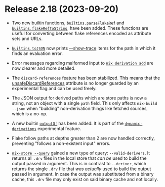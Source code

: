 # Release 2.18 (2023-09-20)

- Two new builtin functions,
  [`builtins.parseFlakeRef`](@docroot@/language/builtins.md#builtins-parseFlakeRef)
  and
  [`builtins.flakeRefToString`](@docroot@/language/builtins.md#builtins-flakeRefToString),
  have been added.
  These functions are useful for converting between flake references encoded as attribute sets and URLs.

- [`builtins.toJSON`](@docroot@/language/builtins.md#builtins-parseFlakeRef) now prints [--show-trace](@docroot@/command-ref/conf-file.html#conf-show-trace) items for the path in which it finds an evaluation error.

- Error messages regarding malformed input to [`nix derivation add`](@docroot@/command-ref/new-cli/bsd3-derivation-add.md) are now clearer and more detailed.

- The `discard-references` feature has been stabilized.
  This means that the
  [unsafeDiscardReferences](@docroot@/development/experimental-features.md#xp-feature-discard-references)
  attribute is no longer guarded by an experimental flag and can be used
  freely.

- The JSON output for derived paths which are store paths is now a string, not an object with a single `path` field.
  This only affects `nix-build --json` when "building" non-derivation things like fetched sources, which is a no-op.

- A new builtin [`outputOf`](@docroot@/language/builtins.md#builtins-outputOf) has been added.
  It is part of the [`dynamic-derivations`](@docroot@/development/experimental-features.md#xp-feature-dynamic-derivations) experimental feature.

- Flake follow paths at depths greater than 2 are now handled correctly, preventing "follows a non-existent input" errors.

- [`nix-store --query`](@docroot@/command-ref/bsd-store/query.md) gained a new type of query: `--valid-derivers`. It returns all `.drv` files in the local store that *can be* used to build the output passed in argument. This is in contrast to `--deriver`, which returns the single `.drv` file that *was actually* used to build the output passed in argument. In case the output was substituted from a binary cache, this `.drv` file may only exist on said binary cache and not locally.
